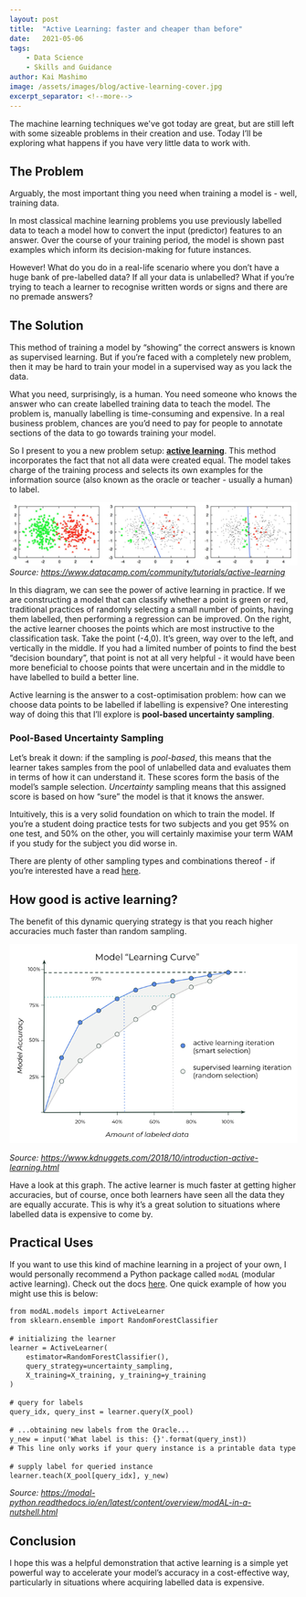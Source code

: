 ```yaml
---
layout: post
title:  "Active Learning: faster and cheaper than before"
date:   2021-05-06
tags: 
    - Data Science
    - Skills and Guidance
author: Kai Mashimo
image: /assets/images/blog/active-learning-cover.jpg
excerpt_separator: <!--more-->
---
```


The machine learning techniques we've got today are great, but are still left with some sizeable problems in their creation and use. Today I’ll be exploring what happens if you have very little data to work with. 
<!--more-->

## The Problem

Arguably, the most important thing you need when training a model is - well, training data.

In most classical machine learning problems you use previously labelled data to teach a model how to convert the input (predictor) features to an answer. Over the course of your training period, the model is shown past examples which inform its decision-making for future instances.

However! What do you do in a real-life scenario where you don’t have a huge bank of pre-labelled data? If all your data is unlabelled?  What if you’re trying to teach a learner to recognise written words or signs and there are no premade answers?

## The Solution

This method of training a model by “showing” the correct answers is known as supervised learning. But if you’re faced with a completely new problem, then it may be hard to train your model in a supervised way as you lack the data.

What you need, surprisingly, is a human. You need someone who knows the answer who can create labelled training data to teach the model. The problem is, manually labelling is time-consuming and expensive. In a real business problem, chances are you’d need to pay for people to annotate sections of the data to go towards training your model.

So I present to you a new problem setup: **[active learning]()**. This method incorporates the fact that not all data were created equal. The model takes charge of the training process and selects its own examples for the information source (also known as the oracle or teacher - usually a human) to label.

![Why is active learning better than random sampling?](/assets/images/blog/active_learning_boundary.JPG)
_Source: <https://www.datacamp.com/community/tutorials/active-learning>_

In this diagram, we can see the power of active learning in practice. If we are constructing a model that can classify whether a point is green or red, traditional practices of randomly selecting a small number of points, having them labelled, then performing a regression can be improved. On the right, the active learner chooses the points which are most instructive to the classification task. Take the point (-4,0). It’s green, way over to the left, and vertically in the middle. If you had a limited number of points to find the best “decision boundary”, that point is not at all very helpful - it would have been more beneficial to choose points that were uncertain and in the middle to have labelled to build a better line.

Active learning is the answer to a cost-optimisation problem: how can we choose data points to be labelled if labelling is expensive? One interesting way of doing this that I’ll explore is **pool-based uncertainty sampling**.

### Pool-Based Uncertainty Sampling

Let’s break it down: if the sampling is _pool-based_, this means that the learner takes samples from the pool of unlabelled data and evaluates them in terms of how it can understand it. These scores form the basis of the model’s sample selection. _Uncertainty_ sampling means that this assigned score is based on how “sure” the model is that it knows the answer.

Intuitively, this is a very solid foundation on which to train the model. If you’re a student doing practice tests for two subjects and you get 95% on one test, and 50% on the other, you will certainly maximise your term WAM if you study for the subject you did worse in.

There are plenty of other sampling types and combinations thereof - if you’re interested have a read [here](https://en.wikipedia.org/wiki/Active_learning_(machine_learning)).

## How good is active learning?

The benefit of this dynamic querying strategy is that you reach higher accuracies much faster than random sampling. 

![How much faster is active learning than normal learning?](/assets/images/blog/active-learning-graph.png)

_Source: <https://www.kdnuggets.com/2018/10/introduction-active-learning.html>_

Have a look at this graph. The active learner is much faster at getting higher accuracies, but of course, once both learners have seen all the data they are equally accurate. This is why it’s a great solution to situations where labelled data is expensive to come by.

## Practical Uses

If you want to use this kind of machine learning in a project of your own, I would personally recommend a Python package called `modAL` (modular active learning). Check out the docs [here](https://modal-python.readthedocs.io/en/latest/). One quick example of how you might use this is below:

```
from modAL.models import ActiveLearner
from sklearn.ensemble import RandomForestClassifier

# initializing the learner
learner = ActiveLearner(
    estimator=RandomForestClassifier(),
    query_strategy=uncertainty_sampling,
    X_training=X_training, y_training=y_training
)

# query for labels
query_idx, query_inst = learner.query(X_pool)

# ...obtaining new labels from the Oracle...
y_new = input('What label is this: {}'.format(query_inst))
# This line only works if your query instance is a printable data type

# supply label for queried instance
learner.teach(X_pool[query_idx], y_new)
```
_Source: <https://modal-python.readthedocs.io/en/latest/content/overview/modAL-in-a-nutshell.html>_

## Conclusion

I hope this was a helpful demonstration that active learning is a simple yet powerful way to accelerate your model’s accuracy in a cost-effective way, particularly in situations where acquiring labelled data is expensive.



